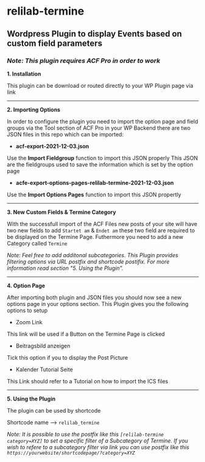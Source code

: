# relilab-termine
## Wordpress Plugin to display Events based on custom field parameters
### **_Note: This plugin requires ACF Pro in order to work_**


**1. Installation**

This plugin can be download or routed directly to your WP Plugin page via link

***

**2. Importing Options**

In order to configure the plugin you need to import the option page and field groups via the Tool section of ACF Pro in your WP Backend
there are two JSON files in this repo which can be imported:

* **acf-export-2021-12-03.json**

Use the **Import Fieldgroup** function to import this JSON properly
This JSON are the fieldgroups used to save the information which is set by the option page

* **acfe-export-options-pages-relilab-termine-2021-12-03.json**

Use the **Import Options Pages** function to import this JSON propertly

***
**3. New Custom Fields & Termine Category**

With the successfull import of the ACF Files new posts of your site will have two new fields to add `Startet am` & `Endet am` 
these two field are required to be displayed on the Termine Page. Futhermore you need to add a new Category called `Termine`

_Note: Feel free to add additonal subcategories. This Plugin provides filtering options via URL postfix and shortcode postifix.
For more information read section "5. Using the Plugin"._

***

**4. Option Page**

After importing both plugin and JSON files you should now see a new options page in your options section.
This Plugin gives you the following options to setup

* Zoom Link

This link will be used if a Button on the Termine Page is clicked

* Beitragsbild anzeigen

Tick this option if you to display the Post Picture

* Kalender Tutorial Seite

This Link should refer to a Tutorial on how to import the ICS files

***

**5. Using the Plugin**

The plugin can be used by shortcode

Shortcode name --> `relilab_termine`

_Note: It is possible to use the postfix like this `[relilab-termine category=XYZ]` to set a specific filter of a Subcategory of Termine. 
If you wish to refere to a subcategory filter via link you can use postfix like this `https://yourwebsite/shortcodepage/?category=XYZ`_
